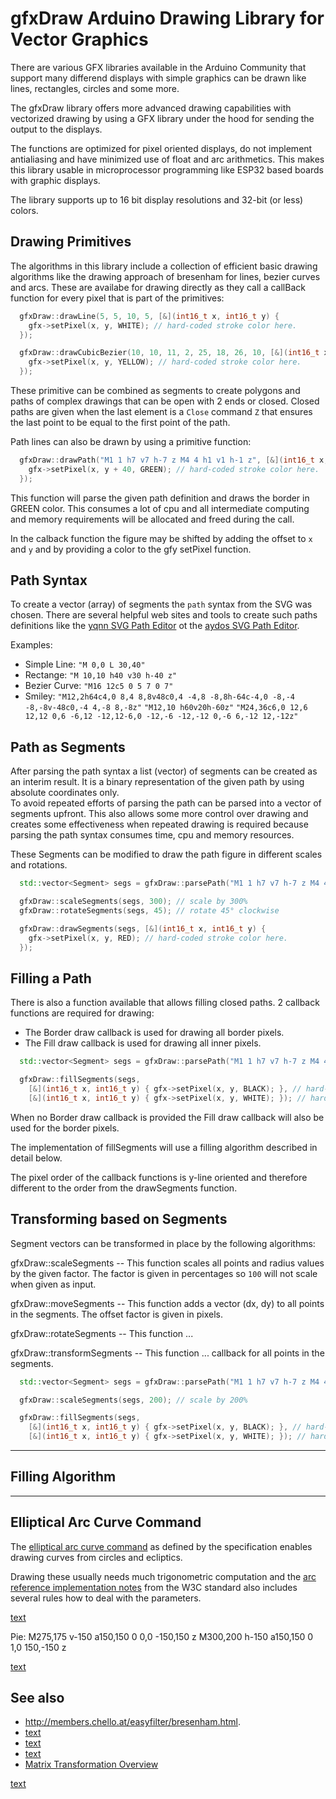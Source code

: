# gfxDraw Arduino Drawing Library for Vector Graphics

There are various GFX libraries available in the Arduino Community that support many differend displays with
simple graphics can be drawn like lines, rectangles, circles and some more.

The gfxDraw library offers more advanced drawing capabilities with vectorized drawing by using a GFX library under the hood
for sending the output to the displays.

The functions are optimized for pixel oriented displays, do not implement antialiasing and have minimized use of float and arc arithmetics. This makes this library usable in microprocessor programming like ESP32 based boards with graphic displays.

The library supports up to 16 bit display resolutions and 32-bit (or less) colors.


## Drawing Primitives

The algorithms in this library include a collection of efficient basic drawing algorithms like the drawing approach of
bresenham for lines, bezier curves and arcs. These are availabe for drawing directly as they call a callBack function for every pixel that is part of the primitives:

```cpp
  gfxDraw::drawLine(5, 5, 10, 5, [&](int16_t x, int16_t y) {
    gfx->setPixel(x, y, WHITE); // hard-coded stroke color here.
  });

  gfxDraw::drawCubicBezier(10, 10, 11, 2, 25, 18, 26, 10, [&](int16_t x, int16_t y) {
    gfx->setPixel(x, y, YELLOW); // hard-coded stroke color here.
  });
```

These primitive can be combined as segments to create polygons and paths of complex drawings that can be open with 2
ends or closed.  Closed paths are given when the last element is a `Close` command `Z` that ensures the last point to be
equal to the first point of the path.

Path lines can also be drawn by using a primitive function:

```cpp
  gfxDraw::drawPath("M1 1 h7 v7 h-7 z M4 4 h1 v1 h-1 z", [&](int16_t x, int16_t y) {
    gfx->setPixel(x, y + 40, GREEN); // hard-coded stroke color here.
  });
```

This function will parse the given path definition and draws the border in GREEN color. This consumes a lot of cpu and all
intermediate computing and memory requirements will be allocated and freed during the call.


In the calback function the figure may be shifted by adding the offset to `x` and `y` and by providing a color to the gfy setPixel function.


## Path Syntax

To create a vector (array) of segments the `path` syntax from the SVG was chosen.  There are several helpful web sites
and tools to create such paths definitions like the [yqnn SVG Path Editor](https://yqnn.github.io/svg-path-editor/) ot
the [aydos SVG Path Editor](https://aydos.com/svgedit/).

Examples:

* Simple Line: `"M 0,0 L 30,40"`
* Rectange: `"M 10,10 h40 v30 h-40 z"`
* Bezier Curve: `"M16 12c5 0 5 7 0 7"`
* Smiley:
    `"M12,2h64c4,0 8,4 8,8v48c0,4 -4,8 -8,8h-64c-4,0 -8,-4 -8,-8v-48c0,-4 4,-8 8,-8z"`
    `"M12,10 h60v20h-60z"`
    `"M24,36c6,0 12,6 12,12 0,6 -6,12 -12,12-6,0 -12,-6 -12,-12 0,-6 6,-12 12,-12z"`


## Path as Segments

After parsing the path syntax a list (vector) of segments can be created as an interim result.  It is a binary
representation of the given path by using absolute coordinates only.  
To avoid repeated efforts of parsing the path can be parsed into a vector of segments upfront.  This also allows some
more control over drawing and creates some effectiveness when repeated drawing is required because parsing the path
syntax consumes time, cpu and memory resources.

These Segments can be modified to draw the path figure in different scales and rotations.

```cpp
  std::vector<Segment> segs = gfxDraw::parsePath("M1 1 h7 v7 h-7 z M4 4 h1 v1 h-1 z");

  gfxDraw::scaleSegments(segs, 300); // scale by 300%
  gfxDraw::rotateSegments(segs, 45); // rotate 45° clockwise

  gfxDraw::drawSegments(segs, [&](int16_t x, int16_t y) {
    gfx->setPixel(x, y, RED); // hard-coded stroke color here.
  });
```


## Filling a Path

There is also a function available that allows filling closed paths.
2 callback functions are required for drawing:

* The Border draw callback is used for drawing all border pixels.
* The Fill draw callback is used for drawing all inner pixels.

```cpp
  std::vector<Segment> segs = gfxDraw::parsePath("M1 1 h7 v7 h-7 z M4 4 h1 v1 h-1 z");

  gfxDraw::fillSegments(segs,
    [&](int16_t x, int16_t y) { gfx->setPixel(x, y, BLACK); }, // hard-coded stroke color here.
    [&](int16_t x, int16_t y) { gfx->setPixel(x, y, WHITE); }); // hard-coded fill color here.
```

When no Border draw callback is provided the Fill draw callback will also be used for the border pixels.

The implementation of fillSegments will use a filling algorithm described in detail below.

The pixel order of the callback functions is y-line oriented and therefore different to the order from the drawSegments
function.


## Transforming based on Segments

Segment vectors can be transformed in place by the following algorithms:

gfxDraw::scaleSegments -- This function scales all points and radius values by the given factor.  The factor is given in
percentages so `100` will not scale when given as input.

gfxDraw::moveSegments -- This function adds a vector (dx, dy) to all points in the segments.  The offset factor is given
in pixels.

gfxDraw::rotateSegments -- This function ...

gfxDraw::transformSegments -- This function ... callback for all points in the segments.


```cpp
  std::vector<Segment> segs = gfxDraw::parsePath("M1 1 h7 v7 h-7 z M4 4 h1 v1 h-1 z");

  gfxDraw::scaleSegments(segs, 200); // scale by 200%

  gfxDraw::fillSegments(segs,
    [&](int16_t x, int16_t y) { gfx->setPixel(x, y, BLACK); }, // hard-coded stroke color here.
    [&](int16_t x, int16_t y) { gfx->setPixel(x, y, WHITE); }); // hard-coded fill color here.
```


---

## Filling Algorithm

---

## Elliptical Arc Curve Command

The [elliptical arc curve command](https://www.w3.org/TR/SVG11/paths.html#PathDataEllipticalArcCommands) as defined by
the specification enables drawing curves from circles and ecliptics.

Drawing these usually needs much trigonometric computation and the
[arc reference implementation notes](https://www.w3.org/TR/SVG11/implnote.html#ArcImplementationNotes) from the W3C standard also
includes several rules how to deal with the parameters.


[text](https://en.wikipedia.org/wiki/Ellipse)

Pie:
M275,175 v-150 a150,150 0 0,0 -150,150 z
M300,200 h-150 a150,150 0 1,0 150,-150 z

[text](https://www.w3.org/TR/SVG11/implnote.html#ArcImplementationNotes)


## See also

* <http://members.chello.at/easyfilter/bresenham.html>.
* [text](https://css-tricks.com/tools-visualize-edit-svg-paths-kinda/)
* [text](https://github.com/srwiley/rasterx)
* [text](https://oreillymedia.github.io/Using_SVG/extras/ch04-rasterizers.html)
* [Matrix Transformation Overview](https://web.cse.ohio-state.edu/~shen.94/681/Site/Slides_files/transformation_review.pdf)

[text](https://www.matheretter.de/wiki/homogene-koordinaten)
